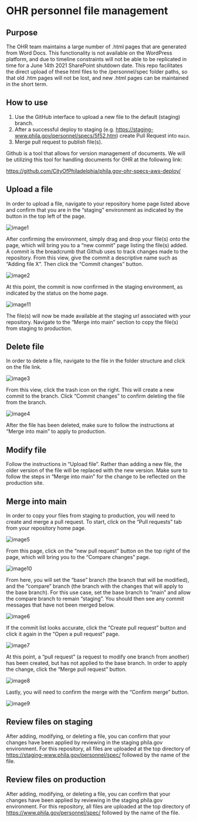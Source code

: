 # OHR personnel file management

## Purpose

The OHR team maintains a large number of .html pages that are generated from Word Docs. This functionality is not available on the WordPress platform, and due to timeline constraints will not be able to be replicated in time for a June 14th 2021 SharePoint shutdown date. This repo facilitates the direct upload of these html files to the /personnel/spec folder paths, so that old .htm pages will not be lost, and new .html pages can be maintained in the short term.

## How to use

1. Use the GitHub interface to upload a new file to the default (staging) branch. 
2. After a successful deploy to staging (e.g. https://staging-www.phila.gov/personnel/specs/5f52.htm) create Pull Request into `main`. 
3. Merge pull request to publish file(s). 

Github is a tool that allows for version management of documents. We will be utilizing this tool for handling documents for OHR at the following link:

https://github.com/CityOfPhiladelphia/phila.gov-ohr-specs-aws-deploy/

## Upload a file
In order to upload a file, navigate to your repository home page listed above and confirm that you are in the “staging” environment as indicated by the button in the top left of the page.

![image1](https://user-images.githubusercontent.com/16737142/123292728-57298100-d4e1-11eb-90c7-39dad6bf5203.png)

After confirming the environment, simply drag and drop your file(s) onto the page, which will bring you to a “new commit” page listing the file(s) added. A commit is the breadcrumb that Github uses to track changes made to the repository. From this view, give the commit a descriptive name such as “Adding file X”. Then click the “Commit changes” button.

![image2](https://user-images.githubusercontent.com/16737142/123292799-66a8ca00-d4e1-11eb-8fcb-64a708ec61c1.png)

At this point, the commit is now confirmed in the staging environment, as indicated by the status on the home page.

![image11](https://user-images.githubusercontent.com/16737142/123294936-4843ce00-d4e3-11eb-9a1d-31e35871abe7.png)

The file(s) will now be made available at the staging url associated with your repository. Navigate to the “Merge into main” section to copy the file(s) from staging to production.

## Delete file

In order to delete a file, navigate to the file in the folder structure and click on the file link.

![image3](https://user-images.githubusercontent.com/16737142/123292850-732d2280-d4e1-11eb-9077-6e9d57220a94.png)

From this view, click the trash icon on the right. This will create a new commit to the branch. Click “Commit changes” to confirm deleting the file from the branch.

![image4](https://user-images.githubusercontent.com/16737142/123292884-7a543080-d4e1-11eb-9fb0-19475d0a1e5e.png)

After the file has been deleted, make sure to follow the instructions at “Merge into main” to apply to production.

## Modify file

Follow the instructions in “Upload file”. Rather than adding a new file, the older version of the file will be replaced with the new version. Make sure to follow the steps in “Merge into main” for the change to be reflected on the production site.

## Merge into main

In order to copy your files from staging to production, you will need to create and merge a pull request. To start, click on the “Pull requests” tab from your 
repository home page.

![image5](https://user-images.githubusercontent.com/16737142/123292926-84762f00-d4e1-11eb-877a-8d7be4ea164d.png)

From this page, click on the “new pull request” button on the top right of the page, which will bring you to the “Compare changes” page.

![image10](https://user-images.githubusercontent.com/16737142/123294660-0c106d80-d4e3-11eb-85c5-75c54237153e.png)

From here, you will set the “base” branch (the branch that will be modified), and the “compare” branch (the branch with the changes that will apply to the base branch). For this use case, set the base branch to “main” and allow the compare branch to remain “staging”. You should then see any commit messages that have not been merged below.

![image6](https://user-images.githubusercontent.com/16737142/123292985-9061f100-d4e1-11eb-9e71-7ae9c91b502a.png)

If the commit list looks accurate, click the “Create pull request” button and click it again in the 
“Open a pull request” page.

![image7](https://user-images.githubusercontent.com/16737142/123293000-9657d200-d4e1-11eb-927e-2c9769f46023.png)

At this point, a “pull request” (a request to modify one branch from another) has been created, but has not applied to the base branch. In order to apply the change, click the “Merge pull request” button.

![image8](https://user-images.githubusercontent.com/16737142/123293024-9eb00d00-d4e1-11eb-8aa6-f6cc07eb6e34.png)

Lastly, you will need to confirm the merge with the “Confirm merge” button.

![image9](https://user-images.githubusercontent.com/16737142/123293045-a374c100-d4e1-11eb-8d60-ad4ba39ef38f.png)

## Review files on staging

After adding, modifying, or deleting a file, you can confirm that your changes have been applied by reviewing in the staging phila.gov environment. For this repository, all files are uploaded at the top directory of https://staging-www.phila.gov/personnel/spec/ followed by the name of the file.

## Review files on production

After adding, modifying, or deleting a file, you can confirm that your changes have been applied by reviewing in the staging phila.gov environment. For this repository, all files are uploaded at the top directory of https://www.phila.gov/personnel/spec/ followed by the name of the file.
